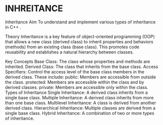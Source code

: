 # INHREITANCE

Inheritance
Aim
To understand and implement various types of inheritance in C++ .

Theory
Inheritance is a key feature of object-oriented programming (OOP) that allows a new class (derived class) to inherit properties and behaviors (methods) from an existing class (base class). This promotes code reusability and establishes a natural hierarchy between classes.

Key Concepts
Base Class: The class whose properties and methods are inherited.
Derived Class: The class that inherits from the base class.
Access Specifiers: Control the access level of the base class members in the derived class. These include:
public: Members are accessible from outside the class.
protected: Members are accessible within the class and by derived classes.
private: Members are accessible only within the class.
Types of Inheritance
Single Inheritance: A derived class inherits from a single base class.
Multiple Inheritance: A derived class inherits from more than one base class.
Multilevel Inheritance: A class is derived from another derived class.
Hierarchical Inheritance: Multiple classes are derived from a single base class.
Hybrid Inheritance: A combination of two or more types of inheritance.

